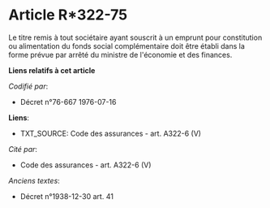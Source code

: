 # Article R*322-75

Le titre remis à tout sociétaire ayant souscrit à un emprunt pour constitution ou alimentation du fonds social complémentaire
doit être établi dans la forme prévue par arrêté du ministre de l'économie et des finances.

**Liens relatifs à cet article**

_Codifié par_:

  - Décret n°76-667 1976-07-16

**Liens**:

  - TXT_SOURCE: Code des assurances - art. A322-6 (V)

_Cité par_:

  - Code des assurances - art. A322-6 (V)

_Anciens textes_:

  - Décret n°1938-12-30 art. 41
